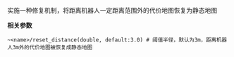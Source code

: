 实施一种修复机制，将距离机器人一定距离范围外的代价地图恢复为静态地图

**相关参数**

    ~<name>/reset_distance(double, default:3.0) # 阈值半径，默认为3m，距离机器人3m外的代价地图被恢复成静态地图
